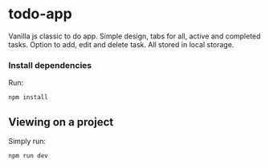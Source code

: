 # todo-app

Vanilla js classic to do app. Simple design, tabs for all, active and completed tasks.
Option to add, edit and delete task.
All stored in local storage.

### Install dependencies

Run:

```
npm install
```

## Viewing on a project

Simply run:

```
npm run dev
```

